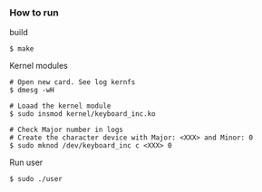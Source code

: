 ### How to run

build

```
$ make

```

Kernel modules

```
# Open new card. See log kernfs
$ dmesg -wH

# Loaad the kernel module
$ sudo insmod kernel/keyboard_inc.ko

# Check Major number in logs
# Create the character device with Major: <XXX> and Minor: 0
$ sudo mknod /dev/keyboard_inc c <XXX> 0

```
Run user

```
$ sudo ./user

```